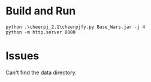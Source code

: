 # Build and Run
```
python .\cheerpj_2.1\cheerpjfy.py Base_Wars.jar -j 4
python -m http.server 8080
```

# Issues
Can't find the data directory.
